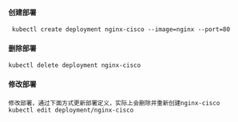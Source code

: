 #### 创建部署

     kubectl create deployment nginx-cisco --image=nginx --port=80

#### 删除部署

    kubectl delete deployment nginx-cisco

#### 修改部署

    修改部署，通过下面方式更新部署定义，实际上会删除并重新创建nginx-cisco
    kubectl edit deployment/nginx-cisco